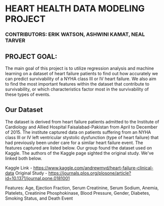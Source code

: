 # HEART HEALTH DATA MODELING PROJECT

### CONTRIBUTORS: ERIK WATSON, ASHWINI KAMAT, NEAL TARVER

## PROJECT GOAL:

The main goal of this project is to utilize regression analysis and machine learning on a dataset of heart failure patients to find out how accurately we can predict survivability of a NYHA class III or IV heart failure. We also aim to find the most important features within the dataset that contribute to survivability, or which characteristics factor most in the survivability of these types of events.

## Our Dataset

The dataset is derived from heart failure patients admitted to the Institute of Cardiology and Allied Hospital Faisalabad-Pakistan from April to December of 2015. The institute captured data on patients suffering from an NYHA class III or IV left ventricular stystolic dysfunction (type of heart failure) that had previously been under care for a similar heart failure event. The features captured are listed below. Our group found the dataset used on Kaggle. The authors of the Kaggle page sighted the original study. We've linked both below.

Kaggle Link - https://www.kaggle.com/andrewmvd/heart-failure-clinical-data
Original Study - https://journals.plos.org/plosone/article?id=10.1371/journal.pone.0181001

Features: Age, Ejection Fraction, Serum Creatinine, Serum Sodium, Anemia, Platelets, Creatinine Phosphokinase, Blood Pressure, Gender, Diabetes, Smoking Status, and Death Event
